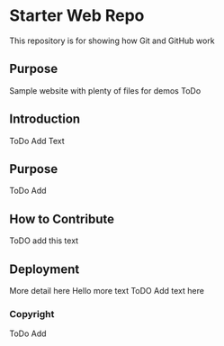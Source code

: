 # Starter Web Repo

This repository is for showing how Git and GitHub work

## Purpose

Sample website with plenty of files for demos
ToDo

## Introduction
ToDo Add Text

## Purpose
ToDo Add

## How to Contribute
ToDO add this text

## Deployment
More detail here
Hello more text
ToDO Add text here


### Copyright
ToDo Add
